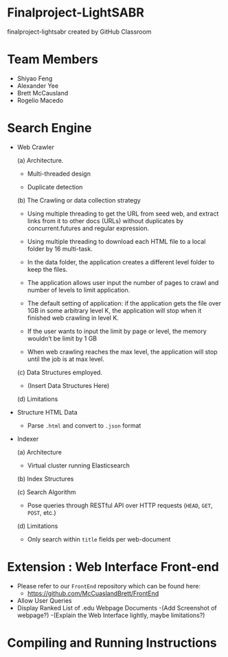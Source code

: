 # Finalproject-LightSABR
finalproject-lightsabr created by GitHub Classroom

# Team Members
- Shiyao Feng 
- Alexander Yee
- Brett McCausland
- Rogelio Macedo 

# Search Engine

- Web Crawler

    (a) Architecture.
    
    - Multi-threaded design
    
    - Duplicate detection
        
    (b) The Crawling or data collection strategy
    
    - Using multiple threading to get the URL from seed web, and extract links from it to other docs (URLs) without duplicates by        concurrent.futures and regular expression.
    
    - Using multiple threading to download each HTML file to a local folder by 16 multi-task.
    
    - In the data folder, the application creates a different level folder to keep the files.
    
    - The application allows user input the number of pages to crawl and number of levels to limit application.
    
    - The default setting of application: if the application gets the file over 1GB in some arbitrary level K, the application will stop when it finished web crawling in level K.
    
    - If the user wants to input the limit by page or level, the memory wouldn’t be limit by 1 GB
    
    - When web crawling reaches the max level, the application will stop until the job is at max level.

        
    (c) Data Structures employed.
    
    - (Insert Data Structures Here)
    
    (d) Limitations
    
        
- Structure HTML Data
    - Parse `.html` and convert to `.json` format

- Indexer
    
    (a) Architecture
    - Virtual cluster running Elasticsearch
  
    (b) Index Structures
  
    (c) Search Algorithm
    - Pose queries through RESTful API over HTTP requests (`HEAD`, `GET`, `POST`, etc.)
    
    (d) Limitations
    - Only search within `title` fields per web-document

# Extension : Web Interface Front-end
  - Please refer to our `FrontEnd` repository which can be found here:
      - https://github.com/McCuaslandBrett/FrontEnd
  - Allow User Queries
  - Display Ranked List of .edu Webpage Documents
  -(Add Screenshot of webpage?)
  -(Explain the Web Interface lightly, maybe limitations?)
   
   
# Compiling and Running Instructions
